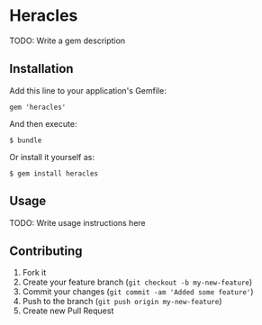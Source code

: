 # Heracles

TODO: Write a gem description

## Installation

Add this line to your application's Gemfile:

    gem 'heracles'

And then execute:

    $ bundle

Or install it yourself as:

    $ gem install heracles

## Usage

TODO: Write usage instructions here

## Contributing

1. Fork it
2. Create your feature branch (`git checkout -b my-new-feature`)
3. Commit your changes (`git commit -am 'Added some feature'`)
4. Push to the branch (`git push origin my-new-feature`)
5. Create new Pull Request
